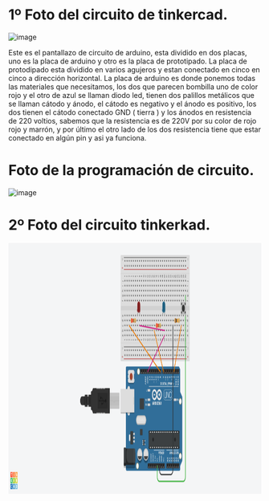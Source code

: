 # 1º Foto del circuito de tinkercad.

<img width="1366" height="544" alt="image" src="https://github.com/user-attachments/assets/2f0c0628-2f93-43a0-be24-33f6f21e959d" />

Este es el pantallazo de circuito de arduino, esta dividido en dos placas, uno es la placa de arduino y otro es la placa de prototipado.
La placa de protodipado esta dividido en varios agujeros y estan conectado en cinco en cinco a dirección horizontal.
La placa de arduino es donde ponemos todas las materiales que necesitamos, los dos que parecen bombilla uno de color rojo y el otro de azul se llaman diodo led, tienen dos palillos metálicos que se llaman cátodo y ánodo, el cátodo es negativo y el ánodo es positivo, los dos tienen el cátodo conectado GND ( tierra ) y los ánodos en resistencia de 220 voltios, sabemos que la resistencia es de 220V por su color de rojo rojo y marrón, y por último el otro lado de los dos resistencia tiene que estar conectado en algún pin y asi ya funciona.

# Foto de la programación de circuito.

<img width="329" height="398" alt="image" src="https://github.com/user-attachments/assets/509c851b-c719-4488-88e7-2d59050d8a3a" />

# 2º Foto del circuito tinkerkad.
<img src= "Imagenes/Fantastic Fulffy-Rottis.png" width="600" height="500" />

